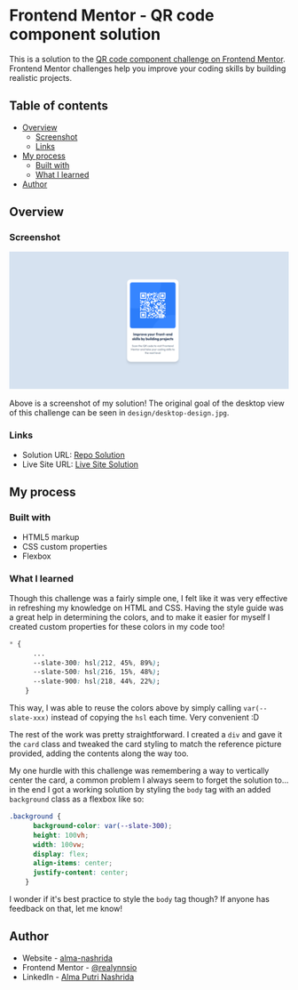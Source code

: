 # Frontend Mentor - QR code component solution

This is a solution to the [QR code component challenge on Frontend Mentor](https://www.frontendmentor.io/challenges/qr-code-component-iux_sIO_H). Frontend Mentor challenges help you improve your coding skills by building realistic projects. 

## Table of contents

- [Overview](#overview)
  - [Screenshot](#screenshot)
  - [Links](#links)
- [My process](#my-process)
  - [Built with](#built-with)
  - [What I learned](#what-i-learned)
- [Author](#author)


## Overview

### Screenshot

![Challenge Solution](images/challenge-solution.png)

Above is a screenshot of my solution! The original goal of the desktop view of this challenge can be seen in `design/desktop-design.jpg`.

### Links

- Solution URL: [Repo Solution](https://github.com/realynnsio/challenge-qr-code-component)
- Live Site URL: [Live Site Solution](https://challenge-qr-code-component-rust.vercel.app/)

## My process

### Built with

- HTML5 markup
- CSS custom properties
- Flexbox

### What I learned

Though this challenge was a fairly simple one, I felt like it was very effective in refreshing my knowledge on HTML and CSS. Having the style guide was a great help in determining the colors, and to make it easier for myself I created custom properties for these colors in my code too!

```css
* {
      ...
      --slate-300: hsl(212, 45%, 89%);
      --slate-500: hsl(216, 15%, 48%);
      --slate-900: hsl(218, 44%, 22%);
    }
```
This way, I was able to reuse the colors above by simply calling `var(--slate-xxx)` instead of copying the `hsl` each time. Very convenient :D

The rest of the work was pretty straightforward. I created a `div` and gave it the `card` class and tweaked the card styling to match the reference picture provided, adding the contents along the way too.

My one hurdle with this challenge was remembering a way to vertically center the card, a common problem I always seem to forget the solution to... in the end I got a working solution by styling the `body` tag with an added `background` class as a flexbox like so:

```css
.background {
      background-color: var(--slate-300);
      height: 100vh;
      width: 100vw;
      display: flex;
      align-items: center;
      justify-content: center;
    }
```

I wonder if it's best practice to style the `body` tag though? If anyone has feedback on that, let me know!




## Author

- Website - [alma-nashrida](https://www.alma-nashrida.com)
- Frontend Mentor - [@realynnsio](https://www.frontendmentor.io/profile/realynnsio)
- LinkedIn - [Alma Putri Nashrida](https://www.linkedin.com/in/alma-putri-nashrida/)
